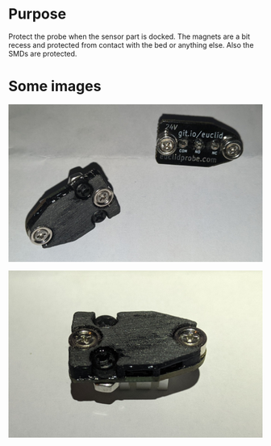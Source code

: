 # Purpose

Protect the probe when the sensor part is docked. The magnets are a bit recess and protected from contact with the bed or anything else. Also the SMDs are protected.

# Some images

![euclid](image_01.jpg)

![euclid](image_02.jpg)